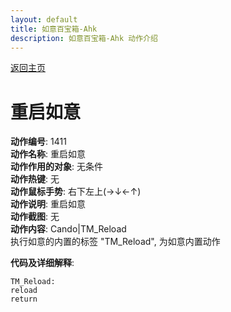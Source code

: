 ```yaml
---
layout: default
title: 如意百宝箱-Ahk
description: 如意百宝箱-Ahk 动作介绍
---
```

<link rel="stylesheet" href="../Actions/css/atom-one-light.min.css">
<script src="../Actions/js/highlight.min.js"></script>
<script>hljs.highlightAll();</script>

[返回主页](../index.md)

# [](#header-2) 重启如意

**动作编号**: 1411  
**动作名称**: 重启如意  
**动作作用的对象**: 无条件  
**动作热键**: 无  
**动作鼠标手势**: 右下左上(→↓←↑)  
**动作说明**: 重启如意  
**动作截图**: 无   
**动作内容**: Cando|TM_Reload  
执行如意的内置的标签 "TM_Reload", 为如意内置动作  

**代码及详细解释**:  
```Autohotkey
TM_Reload:
reload
return
```